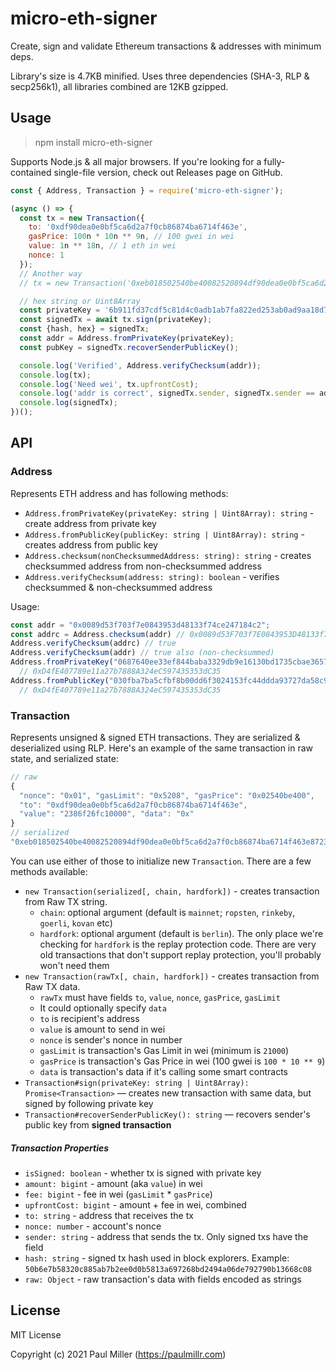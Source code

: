 # micro-eth-signer

Create, sign and validate Ethereum transactions & addresses with minimum deps.

Library's size is 4.7KB minified. Uses three dependencies (SHA-3, RLP & secp256k1), all libraries combined are 12KB gzipped.

## Usage

> npm install micro-eth-signer

Supports Node.js & all major browsers. If you're looking for a fully-contained single-file version, check out Releases page on GitHub.

```js
const { Address, Transaction } = require('micro-eth-signer');

(async () => {
  const tx = new Transaction({
    to: '0xdf90dea0e0bf5ca6d2a7f0cb86874ba6714f463e',
    gasPrice: 100n * 10n ** 9n, // 100 gwei in wei
    value: 1n ** 18n, // 1 eth in wei
    nonce: 1
  });
  // Another way
  // tx = new Transaction('0xeb018502540be40082520894df90dea0e0bf5ca6d2a7f0cb86874ba6714f463e872386f26fc1000080808080');

  // hex string or Uint8Array
  const privateKey = '6b911fd37cdf5c81d4c0adb1ab7fa822ed253ab0ad9aa18d77257c88b29b718e';
  const signedTx = await tx.sign(privateKey);
  const {hash, hex} = signedTx;
  const addr = Address.fromPrivateKey(privateKey);
  const pubKey = signedTx.recoverSenderPublicKey();

  console.log('Verified', Address.verifyChecksum(addr));
  console.log(tx);
  console.log('Need wei', tx.upfrontCost);
  console.log('addr is correct', signedTx.sender, signedTx.sender == addr);
  console.log(signedTx);
})();
```

## API

### Address

Represents ETH address and has following methods:

- `Address.fromPrivateKey(privateKey: string | Uint8Array): string` - create address from private key
- `Address.fromPublicKey(publicKey: string | Uint8Array): string` - creates address from public key
- `Address.checksum(nonChecksummedAddress: string): string` - creates checksummed address from non-checksummed address
- `Address.verifyChecksum(address: string): boolean` - verifies checksummed & non-checksummed address

Usage:

```js
const addr = "0x0089d53f703f7e0843953d48133f74ce247184c2";
const addrc = Address.checksum(addr) // 0x0089d53F703f7E0843953D48133f74cE247184c2
Address.verifyChecksum(addrc) // true
Address.verifyChecksum(addr) // true also (non-checksummed)
Address.fromPrivateKey("0687640ee33ef844baba3329db9e16130bd1735cbae3657bd64aed25e9a5c377")
  // 0xD4fE407789e11a27b7888A324eC597435353dC35
Address.fromPublicKey("030fba7ba5cfbf8b00dd6f3024153fc44ddda93727da58c99326eb0edd08195cdb")
  // 0xD4fE407789e11a27b7888A324eC597435353dC35
```

### Transaction

Represents unsigned & signed ETH transactions. They are serialized & deserialized using RLP. Here's an example of the same transaction in raw state, and serialized state:

```js
// raw
{
  "nonce": "0x01", "gasLimit": "0x5208", "gasPrice": "0x02540be400",
  "to": "0xdf90dea0e0bf5ca6d2a7f0cb86874ba6714f463e",
  "value": "2386f26fc10000", "data": "0x"
}
// serialized
"0xeb018502540be40082520894df90dea0e0bf5ca6d2a7f0cb86874ba6714f463e872386f26fc1000080808080"
```

You can use either of those to initialize new `Transaction`. There are a few methods available:

- `new Transaction(serialized[, chain, hardfork])` - creates transaction from Raw TX string.
    - `chain`: optional argument (default is `mainnet`; `ropsten`, `rinkeby`, `goerli`, `kovan` etc)
    - `hardfork`: optional argument (default is `berlin`). The only place we're checking for `hardfork`
      is the replay protection code. There are very old transactions that don't support replay protection,
      you'll probably won't need them
- `new Transaction(rawTx[, chain, hardfork])` - creates transaction from Raw TX data.
    - `rawTx` must have fields `to`, `value`, `nonce`, `gasPrice`, `gasLimit`
    - It could optionally specify `data`
    - `to` is recipient's address
    - `value` is amount to send in wei
    - `nonce` is sender's nonce in number
    - `gasLimit` is transaction's Gas Limit in wei (minimum is `21000`)
    - `gasPrice` is transaction's Gas Price in wei (100 gwei is `100 * 10 ** 9`)
    - `data` is transaction's data if it's calling some smart contracts
- `Transaction#sign(privateKey: string | Uint8Array): Promise<Transaction>` —
  creates new transaction with same data, but signed by following private key
- `Transaction#recoverSenderPublicKey(): string` — recovers sender's public key from **signed transaction**

##### Transaction Properties

- `isSigned: boolean` - whether tx is signed with private key
- `amount: bigint` - amount (aka `value`) in wei
- `fee: bigint` - fee in wei (`gasLimit` * `gasPrice`)
- `upfrontCost: bigint` - amount + fee in wei, combined
- `to: string` - address that receives the tx
- `nonce: number` - account's nonce
- `sender: string` - address that sends the tx. Only signed txs have the field
- `hash: string` - signed tx hash used in block explorers. Example: `50b6e7b58320c885ab7b2ee0d0b5813a697268bd2494a06de792790b13668c08`
- `raw: Object` - raw transaction's data with fields encoded as strings

## License

MIT License

Copyright (c) 2021 Paul Miller (https://paulmillr.com)
